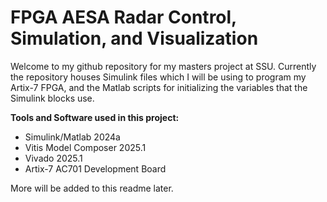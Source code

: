 # FPGA AESA Radar Control, Simulation, and Visualization

Welcome to my github repository for my masters project at SSU. Currently the repository houses Simulink files which I will be using to program my Artix-7 FPGA, and the Matlab scripts for initializing the variables that the Simulink blocks use.

**Tools and Software used in this project:**
- Simulink/Matlab 2024a
- Vitis Model Composer 2025.1
- Vivado 2025.1
- Artix-7 AC701 Development Board

More will be added to this readme later.
